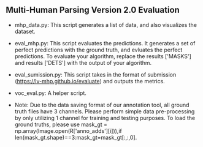 ## Multi-Human Parsing Version 2.0 Evaluation
- mhp_data.py: This script generates a list of data, and also visualizes the dataset.


- eval_mhp.py: This script evaluates the predictions. It generates a set of perfect predictions with the ground truth, and evluates the perfect predictions. To evaluate your algorithm, replace the results ['MASKS'] and results ['DETS'] with the output of your algorithm.


- eval_sumission.py: This script takes in the format of submission (https://lv-mhp.github.io/evaluate) and outputs the metrics. 


- voc_eval.py: A helper script.


- Note: Due to the data saving format of our annotation tool, all ground truth files have 3 channels. Please perform simple data pre-processing by only utilizing 1 channel for training and testing purposes. To load the ground truths, please use mask_gt = np.array(Image.open(R['anno_adds'][i])),if len(mask_gt.shape)==3:mask_gt=mask_gt[:,:,0].
